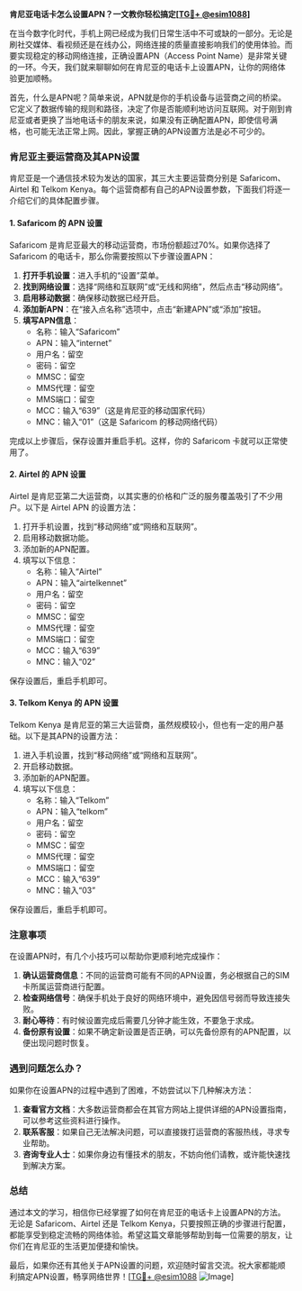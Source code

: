 **肯尼亚电话卡怎么设置APN？一文教你轻松搞定[[TG💪+ @esim1088](https://t.me/s/esim1088)]**

在当今数字化时代，手机上网已经成为我们日常生活中不可或缺的一部分。无论是刷社交媒体、看视频还是在线办公，网络连接的质量直接影响我们的使用体验。而要实现稳定的移动网络连接，正确设置APN（Access Point Name）是非常关键的一环。今天，我们就来聊聊如何在肯尼亚的电话卡上设置APN，让你的网络体验更加顺畅。

首先，什么是APN呢？简单来说，APN就是你的手机设备与运营商之间的桥梁。它定义了数据传输的规则和路径，决定了你是否能顺利地访问互联网。对于刚到肯尼亚或者更换了当地电话卡的朋友来说，如果没有正确配置APN，即使信号满格，也可能无法正常上网。因此，掌握正确的APN设置方法是必不可少的。

### 肯尼亚主要运营商及其APN设置

肯尼亚是一个通信技术较为发达的国家，其三大主要运营商分别是 Safaricom、Airtel 和 Telkom Kenya。每个运营商都有自己的APN设置参数，下面我们将逐一介绍它们的具体配置步骤。

#### 1. Safaricom 的 APN 设置

Safaricom 是肯尼亚最大的移动运营商，市场份额超过70%。如果你选择了 Safaricom 的电话卡，那么你需要按照以下步骤设置APN：

1. **打开手机设置**：进入手机的“设置”菜单。
2. **找到网络设置**：选择“网络和互联网”或“无线和网络”，然后点击“移动网络”。
3. **启用移动数据**：确保移动数据已经开启。
4. **添加新APN**：在“接入点名称”选项中，点击“新建APN”或“添加”按钮。
5. **填写APN信息**：
   - 名称：输入“Safaricom”
   - APN：输入“internet”
   - 用户名：留空
   - 密码：留空
   - MMSC：留空
   - MMS代理：留空
   - MMS端口：留空
   - MCC：输入“639”（这是肯尼亚的移动国家代码）
   - MNC：输入“01”（这是 Safaricom 的移动网络代码）

完成以上步骤后，保存设置并重启手机。这样，你的 Safaricom 卡就可以正常使用了。

#### 2. Airtel 的 APN 设置

Airtel 是肯尼亚第二大运营商，以其实惠的价格和广泛的服务覆盖吸引了不少用户。以下是 Airtel APN 的设置方法：

1. 打开手机设置，找到“移动网络”或“网络和互联网”。
2. 启用移动数据功能。
3. 添加新的APN配置。
4. 填写以下信息：
   - 名称：输入“Airtel”
   - APN：输入“airtelkennet”
   - 用户名：留空
   - 密码：留空
   - MMSC：留空
   - MMS代理：留空
   - MMS端口：留空
   - MCC：输入“639”
   - MNC：输入“02”

保存设置后，重启手机即可。

#### 3. Telkom Kenya 的 APN 设置

Telkom Kenya 是肯尼亚的第三大运营商，虽然规模较小，但也有一定的用户基础。以下是其APN的设置方法：

1. 进入手机设置，找到“移动网络”或“网络和互联网”。
2. 开启移动数据。
3. 添加新的APN配置。
4. 填写以下信息：
   - 名称：输入“Telkom”
   - APN：输入“telkom”
   - 用户名：留空
   - 密码：留空
   - MMSC：留空
   - MMS代理：留空
   - MMS端口：留空
   - MCC：输入“639”
   - MNC：输入“03”

保存设置后，重启手机即可。

### 注意事项

在设置APN时，有几个小技巧可以帮助你更顺利地完成操作：

1. **确认运营商信息**：不同的运营商可能有不同的APN设置，务必根据自己的SIM卡所属运营商进行配置。
2. **检查网络信号**：确保手机处于良好的网络环境中，避免因信号弱而导致连接失败。
3. **耐心等待**：有时候设置完成后需要几分钟才能生效，不要急于求成。
4. **备份原有设置**：如果不确定新设置是否正确，可以先备份原有的APN配置，以便出现问题时恢复。

### 遇到问题怎么办？

如果你在设置APN的过程中遇到了困难，不妨尝试以下几种解决方法：

1. **查看官方文档**：大多数运营商都会在其官方网站上提供详细的APN设置指南，可以参考这些资料进行操作。
2. **联系客服**：如果自己无法解决问题，可以直接拨打运营商的客服热线，寻求专业帮助。
3. **咨询专业人士**：如果你身边有懂技术的朋友，不妨向他们请教，或许能快速找到解决方案。

### 总结

通过本文的学习，相信你已经掌握了如何在肯尼亚的电话卡上设置APN的方法。无论是 Safaricom、Airtel 还是 Telkom Kenya，只要按照正确的步骤进行配置，都能享受到稳定流畅的网络体验。希望这篇文章能够帮助到每一位需要的朋友，让你们在肯尼亚的生活更加便捷和愉快。

最后，如果你还有其他关于APN设置的问题，欢迎随时留言交流。祝大家都能顺利搞定APN设置，畅享网络世界！[[TG💪+ @esim1088](https://t.me/s/esim1088) ![Image](https://i.postimg.cc/4NQfJmqS/Snipaste-2025-05-13-00-14-12.png)]